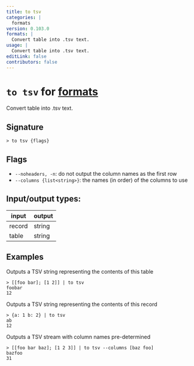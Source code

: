 ```yaml
---
title: to tsv
categories: |
  formats
version: 0.103.0
formats: |
  Convert table into .tsv text.
usage: |
  Convert table into .tsv text.
editLink: false
contributors: false
---
```

<!-- This file is automatically generated. Please edit the command in https://github.com/nushell/nushell instead. -->

# `to tsv` for [formats](/commands/categories/formats.md)

<div class='command-title'>Convert table into .tsv text.</div>

## Signature

```> to tsv {flags} ```

## Flags

 -  `--noheaders, -n`: do not output the column names as the first row
 -  `--columns {list<string>}`: the names (in order) of the columns to use


## Input/output types:

| input  | output |
| ------ | ------ |
| record | string |
| table  | string |
## Examples

Outputs a TSV string representing the contents of this table
```nu
> [[foo bar]; [1 2]] | to tsv
foobar
12

```

Outputs a TSV string representing the contents of this record
```nu
> {a: 1 b: 2} | to tsv
ab
12

```

Outputs a TSV stream with column names pre-determined
```nu
> [[foo bar baz]; [1 2 3]] | to tsv --columns [baz foo]
bazfoo
31

```
